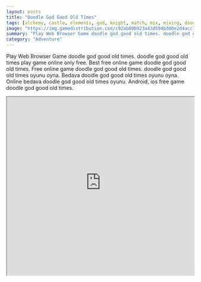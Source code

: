 ```yaml
---
layout: posts
title: "Doodle God Good Old Times"
tags: [alchemy, castle, elements, god, knight, match, mix, mixing, doodle, element, free, online, games, oyna, game, free, games, play, play, games]
image: "https://img.gamedistribution.com/c92ab80b923a43d594bd00e2d4acc7fa-512x384.jpeg"
summary: "Play Web Browser Game doodle god good old times. doodle god good old times play game online only free. Best free online game doodle god good old times. Free online game doodle god good old times. doodle god good old times oyunu oyna. Bedava doodle god good old times oyunu oyna. Online bedava doodle god good old times oyunu. Android, ios free game doodle god good old times."
category: "Adventure"
---
```


Play Web Browser Game doodle god good old times. doodle god good old times play game online only free. Best free online game doodle god good old times. Free online game doodle god good old times. doodle god good old times oyunu oyna. Bedava doodle god good old times oyunu oyna. Online bedava doodle god good old times oyunu. Android, ios free game doodle god good old times.

<iframe width="100%" height="480px;" src="https://html5.gamedistribution.com/c92ab80b923a43d594bd00e2d4acc7fa/"></iframe>
